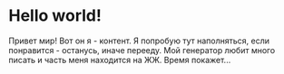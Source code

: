 # Hello world!

Привет мир! Вот он я - контент. Я попробую тут наполняться, если понравится - 
останусь, иначе перееду. Мой генератор любит много писать и часть меня находится 
на ЖЖ. Время покажет... 